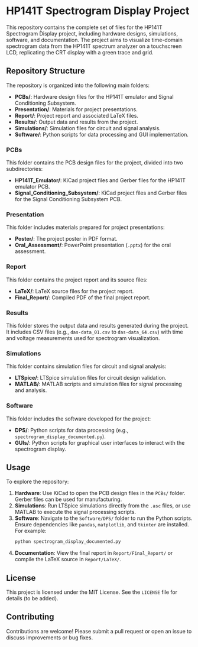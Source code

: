 # HP141T Spectrogram Display Project

This repository contains the complete set of files for the HP141T Spectrogram Display project, including hardware designs, simulations, software, and documentation. The project aims to visualize time-domain spectrogram data from the HP141T spectrum analyzer on a touchscreen LCD, replicating the CRT display with a green trace and grid.

## Repository Structure

The repository is organized into the following main folders:

- **PCBs/**: Hardware design files for the HP141T emulator and Signal Conditioning Subsystem.
- **Presentation/**: Materials for project presentations.
- **Report/**: Project report and associated LaTeX files.
- **Results/**: Output data and results from the project.
- **Simulations/**: Simulation files for circuit and signal analysis.
- **Software/**: Python scripts for data processing and GUI implementation.

### PCBs
This folder contains the PCB design files for the project, divided into two subdirectories:

- **HP141T_Emulator/**: KiCad project files and Gerber files for the HP141T emulator PCB.
- **Signal_Conditioning_Subsystem/**: KiCad project files and Gerber files for the Signal Conditioning Subsystem PCB.

### Presentation
This folder includes materials prepared for project presentations:

- **Poster/**: The project poster in PDF format.
- **Oral_Assessment/**: PowerPoint presentation (`.pptx`) for the oral assessment.

### Report
This folder contains the project report and its source files:

- **LaTeX/**: LaTeX source files for the project report.
- **Final_Report/**: Compiled PDF of the final project report.

### Results
This folder stores the output data and results generated during the project. It includes CSV files (e.g., `das-data_01.csv` to `das-data_64.csv`) with time and voltage measurements used for spectrogram visualization.

### Simulations
This folder contains simulation files for circuit and signal analysis:

- **LTSpice/**: LTSpice simulation files for circuit design validation.
- **MATLAB/**: MATLAB scripts and simulation files for signal processing and analysis.

### Software
This folder includes the software developed for the project:

- **DPS/**: Python scripts for data processing (e.g., `spectrogram_display_documented.py`).
- **GUIs/**: Python scripts for graphical user interfaces to interact with the spectrogram display.

## Usage

To explore the repository:

1. **Hardware**: Use KiCad to open the PCB design files in the `PCBs/` folder. Gerber files can be used for manufacturing.
2. **Simulations**: Run LTSpice simulations directly from the `.asc` files, or use MATLAB to execute the signal processing scripts.
3. **Software**: Navigate to the `Software/DPS/` folder to run the Python scripts. Ensure dependencies like `pandas`, `matplotlib`, and `tkinter` are installed. For example:
   ```bash
   python spectrogram_display_documented.py
   ```
4. **Documentation**: View the final report in `Report/Final_Report/` or compile the LaTeX source in `Report/LaTeX/`.

## License

This project is licensed under the MIT License. See the `LICENSE` file for details (to be added).

## Contributing

Contributions are welcome! Please submit a pull request or open an issue to discuss improvements or bug fixes.